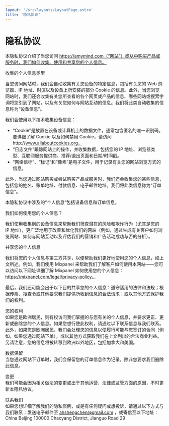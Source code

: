 ```yaml
---
layout: '/src/layouts/LayoutPage.astro'
title: '隐私协议'
---
```


# 隐私协议
本隐私协议介绍了当您访问 https://amymind.com（“网站”）或从中购买产品或服务时，我们如何收集、使用和共享您的个人信息。

收集的个人信息类型	

当您访问网站时，我们会自动收集有关您设备的特定信息，包括有关您的 Web 浏览器、IP 地址、时区以及设备上所安装的部分 Cookie 的信息。此外，当您浏览网站时，我们还会收集有关您所查看的各个网页或产品的信息、哪些网站或搜索字词将您引到了网站，以及有关您如何与网站互动的信息。我们将此类自动收集的信息称为“设备信息”。	

我们会使用以下技术收集设备信息：	

- “Cookie”是放置在设备或计算机上的数据文件，通常包含匿名的唯一识别码。要详细了解 Cookie 以及如何禁用 Cookie，请访问http://www.allaboutcookies.org。
- “日志文件”跟踪网站上的操作，并收集数据，包括您的 IP 地址、浏览器类型、互联网服务提供商、推荐/退出页面和日期/时间戳。	
- “网络信标”、“标记”和“像素”是电子文件，用于记录有关您的网站浏览方式的信息。	

此外，当您通过网站购买或尝试购买产品或服务时，我们还会收集您的某些信息，包括您的姓名、账单地址、付款信息、电子邮件地址。我们将此类信息称为“订单信息”。	

本隐私协议中涉及的“个人信息”包括设备信息和订单信息。	

我们如何使用您的个人信息？	

我们使用收集到的设备信息来帮助我们筛查潜在的风险和欺诈行为（尤其是您的 IP 地址），更广泛地用于改善和优化我们的网站（例如，通过生成有关客户如何浏览网站、如何与网站互动以及评估我们的营销和广告活动成功与否的分析）。	

共享您的个人信息	

我们将您的个人信息与第三方共享，以便帮助我们更好地使用您的个人信息，如上文所述。例如，我们使用 Mixpanel 来帮助我们了解客户如何使用本网站——您可以访问以下网址详细了解 Mixpanel 如何使用您的个人信息：https://mixpanel.com/legal/privacy-policy。

最后，我们还可能会出于以下目的共享您的个人信息：遵守适用的法律和法规；根据传票、搜查令或其他要求我们提供所收到信息的合法请求；或以其他方式保护我们的权利。	

您的权利	
如果您是欧洲居民，则有权访问我们掌握的与您有关的个人信息，并要求更正、更新或删除您的个人信息。如果您想行使此权利，请通过以下联系信息与我们联系。	
此外，如果您是欧洲居民，我们会处理您的信息以便履行可能与您签订的合同（例如，如果您通过网站下单），或以其他方式获取我们在上文列出的合法商业利益。另请注意，您的信息将被转移到欧洲以外地区，包括加拿大和美国。	

数据保留	
当您通过网站下订单时，我们会保留您的订单信息作为记录，除非您要求我们删除此信息。	

变更	
我们可能会因为相关做法的变更或出于其他运营、法律或监管方面的原因，不时更新本隐私协议。	

联系我们	
如果您想详细了解我们的隐私惯例，或是有任何疑问或想投诉，请通过以下方式与我们联系：发送电子邮件至 ahshengchen@gmail.com ，或寄信至以下地址：China Beijing 100000 Chaoyang District, Jianguo Road 29